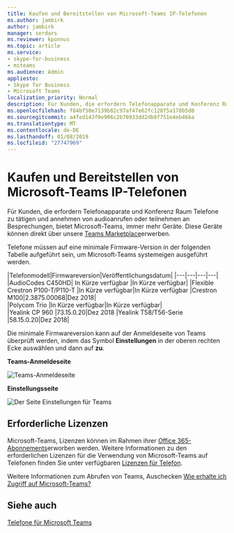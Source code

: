 ```yaml
---
title: Kaufen und Bereitstellen von Microsoft-Teams IP-Telefonen
ms.author: jambirk
author: jambirk
manager: serdars
ms.reviewer: kponnus
ms.topic: article
ms.service:
- skype-for-business
- msteams
ms.audience: Admin
appliesto:
- Skype for Business
- Microsoft Teams
localization_priority: Normal
description: Für Kunden, die erfordern Telefonapparate und Konferenz Raum Telefone zu tätigen und annehmen von audioanrufen oder teilnehmen an Besprechungen, bietet Microsoft-Teams, immer mehr Geräte. Kunden können diese Geräte über unsere Teams Marketplace direkt erwerben.
ms.openlocfilehash: f84bf50e7139b82c97af47e62fc128f5a178b5d0
ms.sourcegitcommit: a4fed143f0e906c2b70933dd2db8f751e4eb46ba
ms.translationtype: MT
ms.contentlocale: de-DE
ms.lasthandoff: 01/08/2019
ms.locfileid: "27747969"
---
```

# <a name="buying-and-deploying-microsoft-teams-ip-phones"></a>Kaufen und Bereitstellen von Microsoft-Teams IP-Telefonen

Für Kunden, die erfordern Telefonapparate und Konferenz Raum Telefone zu tätigen und annehmen von audioanrufen oder teilnehmen an Besprechungen, bietet Microsoft-Teams, immer mehr Geräte. Diese Geräte können direkt über unsere [Teams Marketplace](http://office.com/teamsdevices)erwerben.

Telefone müssen auf eine minimale Firmware-Version in der folgenden Tabelle aufgeführt sein, um Microsoft-Teams systemeigen ausgeführt werden.

|Telefonmodell|Firmwareversion|Veröffentlichungsdatum|
|---|---|---|---|
|AudioCodes C450HD| In Kürze verfügbar |In Kürze verfügbar|
|Flexible Crestron P100-T/P110-T    |In Kürze verfügbar|In Kürze verfügbar
|Crestron M100|2.3875.00068|Dez 2018|       
|Polycom Trio   |In Kürze verfügbar|In Kürze verfügbar|   
|Yealink CP 960 |73.15.0.20|Dez 2018
|Yealink T58/T56-Serie |58.15.0.20|Dez 2018|


Die minimale Firmwareversion kann auf der Anmeldeseite von Teams überprüft werden, indem das Symbol **Einstellungen** in der oberen rechten Ecke auswählen und dann auf **zu**.

**Teams-Anmeldeseite**

![Teams-Anmeldeseite](media/teams-sign-in-page.jpg)

**Einstellungsseite**

![Der Seite Einstellungen für Teams](media/teams-settings-page.jpg)

## <a name="required-licenses"></a>Erforderliche Lizenzen

Microsoft-Teams, Lizenzen können im Rahmen ihrer [Office 365-Abonnements](Office-365-licensing.md)erworben werden. Weitere Informationen zu den erforderlichen Lizenzen für die Verwendung von Microsoft-Teams auf Telefonen finden Sie unter verfügbaren [Lizenzen für Telefon](https://products.office.com/en-us/microsoft-teams/voice-calling).

Weitere Informationen zum Abrufen von Teams, Auschecken [Wie erhalte ich Zugriff auf Microsoft-Teams?](https://support.office.com/article/fc7f1634-abd3-4f26-a597-9df16e4ca65b)


## <a name="see-also"></a>Siehe auch

[Telefone für Microsoft Teams](phones-for-teams.md)